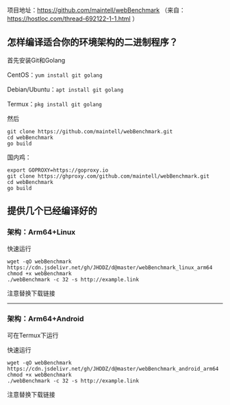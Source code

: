 项目地址：https://github.com/maintell/webBenchmark （来自：https://hostloc.com/thread-692122-1-1.html ）


## 怎样编译适合你的环境架构的二进制程序？


首先安装Git和Golang


CentOS：`yum install git golang`

Debian/Ubuntu：`apt install git golang`

Termux：`pkg install git golang`

然后

```
git clone https://github.com/maintell/webBenchmark.git
cd webBenchmark
go build
```

国内鸡：

```
export GOPROXY=https://goproxy.io
git clone https://ghproxy.com/github.com/maintell/webBenchmark.git
cd webBenchmark
go build
```


## 提供几个已经编译好的


### 架构：Arm64+Linux

快速运行

```
wget -qO webBenchmark https://cdn.jsdelivr.net/gh/JHDDZ/d@master/webBenchmark_linux_arm64
chmod +x webBenchmark
./webBenchmark -c 32 -s http://example.link
```

注意替换下载链接

---

### 架构：Arm64+Android
可在Termux下运行

快速运行

```
wget -qO webBenchmark https://cdn.jsdelivr.net/gh/JHDDZ/d@master/webBenchmark_android_arm64
chmod +x webBenchmark
./webBenchmark -c 32 -s http://example.link
```

注意替换下载链接


